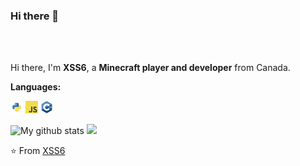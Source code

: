 ### Hi there 👋

<br />
<br />

Hi there, I'm **XSS6**, a **Minecraft player and developer** from Canada. 


**Languages:**  

<code><img height="20" src="https://raw.githubusercontent.com/github/explore/80688e429a7d4ef2fca1e82350fe8e3517d3494d/topics/python/python.png"></code>
<code><img height="20" src="https://raw.githubusercontent.com/github/explore/80688e429a7d4ef2fca1e82350fe8e3517d3494d/topics/javascript/javascript.png"></code>
<code><img height="20"
src="https://raw.githubusercontent.com/github/explore/80688e429a7d4ef2fca1e82350fe8e3517d3494d/topics/cpp/cpp.png"></code>


![My github stats](https://github-readme-stats.vercel.app/api?username=Java8-OnTop&show_icons=true&hide_border=true)
![](https://komarev.com/ghpvc/?username=Java8-OnTop)

⭐️ From [XSS6](https://github.com/Java8-OnTop)
